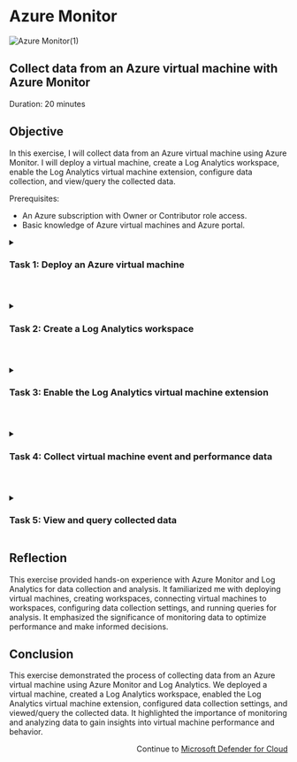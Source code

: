 # Azure Monitor

![Azure Monitor(1)](https://github.com/0xbythesecond/Azure-Monitor/assets/23303634/c1860eb5-ced4-423e-aa30-88f1a2cf15b7)


## Collect data from an Azure virtual machine with Azure Monitor

Duration: 20 minutes

## Objective
In this exercise, I will collect data from an Azure virtual machine using Azure Monitor. I will deploy a virtual machine, create a Log Analytics workspace, enable the Log Analytics virtual machine extension, configure data collection, and view/query the collected data.

Prerequisites:

- An Azure subscription with Owner or Contributor role access.
- Basic knowledge of Azure virtual machines and Azure portal.

<details> 
  
<summary> 
  
### Task 1: Deploy an Azure virtual machine
  
  </summary>   

Sign in to the Azure portal at https://portal.azure.com/ using an account with Owner or Contributor role access to the Azure subscription.

Open the Cloud Shell by clicking the first icon in the top right of the Azure Portal. If prompted, select PowerShell and Create storage.

Ensure PowerShell is selected in the drop-down menu in the upper-left corner of the Cloud Shell pane.

Run the following command in the PowerShell session within the Cloud Shell pane to create a resource group that will be used in this lab:

```powershell
New-AzResourceGroup -Name AZ500LAB131415 -Location 'South Central US'
````

Wait for the resource group creation to complete.

Run the following command in the PowerShell session within the Cloud Shell pane to create a new Azure virtual machine:

```powershell
New-AzVm -ResourceGroupName "AZ500LAB131415" -Name "myVM" -Location 'EastUS' -VirtualNetworkName "myVnet" -SubnetName "mySubnet" -SecurityGroupName   "myNetworkSecurityGroup" -PublicIpAddressName "myPublicIpAddress" -PublicIpSku Standard -OpenPorts 80,3389 -Size Standard_DS1_v2
```

When prompted for credentials, use the following:

|User: | localadmin|
|------|------|
| Password: | Use a password that can be remembered easily|
  
<img src="https://github.com/0xbythesecond/Azure-Monitor/assets/23303634/fcd85178-a242-428e-840c-3db5e89ff5bd" height="80%" width="80%" alt="Create Resource Group and Virtual Machine in PS1(2)"/>
  

Wait for the virtual machine deployment to complete.

Run the following command to confirm that the virtual machine named "myVM" was created and its ProvisioningState is "Succeeded":

```powershell
Get-AzVM -Name 'myVM' -ResourceGroupName 'AZ500LAB131415' | Format-Table
```

<img src="https://github.com/0xbythesecond/Azure-Monitor/assets/23303634/939cb4b4-595e-4e85-9142-fabfbfa313cc" height="80%" width="80%" alt="Successfully Deployed VM"/>
  
  
Close the Cloud Shell pane.
  
</details>

#

<details> 
  
<summary> 

### Task 2: Create a Log Analytics workspace
  
  </summary>   

In the Azure portal, use the search box at the top to search for "Log Analytics workspaces" and press Enter.

On the Log Analytics workspaces blade, click "+ Create."

On the Basics tab of the Create Log Analytics workspace blade, specify the following settings:

| Subscription: | Select the name of the Azure subscription you are using in this lab.|
|--------|-------|
| Resource group: | AZ500LAB131415|
| Name: | Enter any valid, globally unique name for the Log Analytics workspace.|
| Region: | South Central US|
  
<img src="https://github.com/0xbythesecond/Azure-Monitor/assets/23303634/e2811af8-4f3f-414c-8343-446c7a03bad3" height="50%" width="50%" alt="Create Log Analytics Workspace"/>
  

Select "Review + create."

On the Review + create tab of the Create Log Analytics workspace blade, click "Create" to start the workspace creation.

Wait for the Log Analytics workspace creation to complete.

</details> 

#

<details> 

<summary> 
  
### Task 3: Enable the Log Analytics virtual machine extension
  
</summary>  

In the Azure portal, navigate back to the Log Analytics workspaces blade.

In the list of workspaces, click the entry representing the workspace you created in the previous task.

On the Log Analytics workspace blade, on the Overview page, in the "Connect a Data Source" section, click the "Azure Virtual machines (VMs)" entry.
  
<img src="https://github.com/0xbythesecond/Azure-Monitor/assets/23303634/c98d3f03-922f-4754-915f-db477aaea4ae" height="70%" width="70%" alt="Connect a Data Source (VM)"/>
  

  >**Note**: For the agent to be successfully installed, the virtual machine must be running.

In the list of virtual machines, locate the entry representing the Azure VM "myVM" you deployed in Task 1 and note that it is listed as "Not connected."

Click the "myVM" entry and then, on the "myVM" blade, click "Connect."
  
<img src="https://github.com/0xbythesecond/Azure-Monitor/assets/23303634/5061f334-44b3-41fe-9821-02446b8eaff1" height="50%" width="50%" alt="Connect VM to LAW"/>
  

Wait for the virtual machine to connect to the Log Analytics workspace. The status displayed on the "myVM" blade will change from "Connecting" to "This workspace."
  
<img src="https://github.com/0xbythesecond/Azure-Monitor/assets/23303634/be9c6b5e-3a4a-45cc-a2ad-37fe2a7c1d7b" height="40%" width="40%" alt="Connected VM to LAW"/>
  
  >**Note**: This may take a few minutes. The Status displayed on the myVM blade, will change from Connecting to This workspace.  
  
</details> 

#

<details> 
  
<summary>   

### Task 4: Collect virtual machine event and performance data
  
  </summary>   

In the Azure portal, navigate back to the Log Analytics workspace you created earlier in this exercise.

On the Log Analytics workspace blade, in the "Classic" section, click "Legacy agents management."

On the Agents configuration blade, review the configurable settings including Windows Event Logs, Windows Performance Counters, Linux Performance Counters, IIS Logs, and Syslog.

Ensure that "Windows Event Logs" is selected, click "+ Add windows event log," and in the listing of event log types, select "System."
 
<img src="https://github.com/0xbythesecond/Azure-Monitor/assets/23303634/7aa92297-42ad-4b16-8230-8f01a19647dc" height="80%" width="80%" alt="Add Windows Event Logs"/>  
 
  >**Note**: This is how you add event logs to the workspace. Other choices include, for example, Hardware events or Key Management Service.  

Deselect the "Information" checkbox, leaving the "Error" and "Warning" checkboxes selected.

Click "Windows Performance Counters," click "+ Add performance counter," review the listing of available performance counters, and add the following ones:

- Memory(*)\Available Memory Mbytes
- Process(*)% Processor Time
- Event Tracing for Windows\Total Memory Usage — Non-Paged Pool
- Event Tracing for Windows\Total Memory Usage — Paged Pool

  >**Note**: The counters are added and configured with a 60-second collection sample interval.

On the Agents configuration blade, click "Apply."
  
<img src="https://github.com/0xbythesecond/Azure-Monitor/assets/23303634/c5831563-6c27-4e0c-bc10-dc193afc18b1" height="80%" width="80%" alt="Add Performance Counter"/>
  
</details>  

#

<details> 

<summary> 

### Task 5: View and query collected data
  
</summary>   

In the Azure portal, navigate back to the Log Analytics workspace you created earlier in this exercise.

On the Log Analytics workspace blade, in the "General" section, click "Logs."

If needed, close the "Welcome to Log Analysis" window.

On the Queries pane, in the "All Queries" column, scroll down to the bottom of the list of resource types, and click "Azure Monitor."

Review the list of predefined queries, select "Memory and CPU usage," and click the corresponding "Run" button.
  
<img src="https://github.com/0xbythesecond/Azure-Monitor/assets/23303634/2bfb1374-ca95-408e-a9e4-d401896560b3" height="90%" width="90%" alt="Run Memory and CPU Usage"/>
  

  >**Note**: You can start with the query "Virtual machine available memory." If you don't get any results, check that the scope is set to "virtual machine."

The query will automatically open in a new query tab. Note: Log Analytics uses the Kusto query language. You can customize the existing queries or create your own.
  
<img src="https://github.com/0xbythesecond/Azure-Monitor/assets/23303634/4381c4fe-72e8-4000-9c4a-daf9f5fae734" height="70%" width="70%" alt="Query Results for Memory and CPU Usage"/>
  
Kusto Query Language (KQL) that was run for the Memory and CPU Usage:
  
```kql
// Memory and CPU usage 
// Chart all computers' used memory and CPU, over the last hour. 
Perf
| where TimeGenerated > ago(1h)
| where (CounterName == "% Processor Time" and InstanceName == "_Total") or CounterName == "% Used Memory"
| project TimeGenerated, CounterName, CounterValue
| summarize avg(CounterValue) by CounterName, bin(TimeGenerated, 1m)
| render timechart
```  
  

  >**Note**: The results of the query you selected are automatically displayed below the query pane. To re-run the query, click "Run."

  >**Note**: Since this virtual machine was just created, there may not be any data yet.

  >**Note**: You have the option of displaying data in different formats. You also have the option of creating an alert rule based on the results of the query.

Optional: Generate additional load on the Azure VM to collect more data:

Navigate to the Azure VM blade.
In the Operations section, select "Run command."
On the "RunPowerShellScript" blade, run the following script:

```elm
cmd
:loop
dir c:\ /s > SWAP
goto loop
```  
  
Switch back to the Log Analytics blade and re-run the query. You might need to wait a few minutes for data to be collected before re-running the query.

</details>   

## Reflection
This exercise provided hands-on experience with Azure Monitor and Log Analytics for data collection and analysis. It familiarized me with deploying virtual machines, creating workspaces, connecting virtual machines to workspaces, configuring data collection settings, and running queries for analysis. It emphasized the significance of monitoring data to optimize performance and make informed decisions.  
  
## Conclusion  
This exercise demonstrated the process of collecting data from an Azure virtual machine using Azure Monitor and Log Analytics. We deployed a virtual machine, created a Log Analytics workspace, enabled the Log Analytics virtual machine extension, configured data collection settings, and viewed/query the collected data. It highlighted the importance of monitoring and analyzing data to gain insights into virtual machine performance and behavior.  

<p align="right"> Continue to <a href="https://github.com/0xbythesecond/Microsoft-Defender-for-Cloud">Microsoft Defender for Cloud</a></p>





